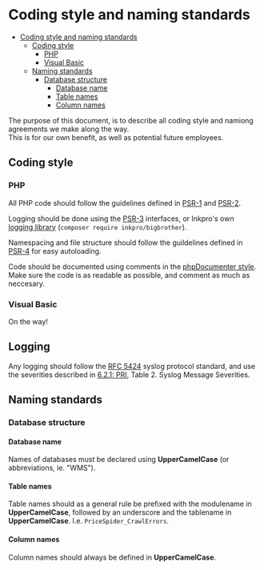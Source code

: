 

# Coding style and naming standards
- [Coding style and naming standards](#coding-style-and-naming-standards)
    - [Coding style](#coding-style)
        - [PHP](#php)
        - [Visual Basic](#visual-basic)
    - [Naming standards](#naming-standards)
        - [Database structure](#database-structure)
            - [Database name](#database-name)
            - [Table names](#table-names)
            - [Column names](#column-names)

The purpose of this document, is to describe all coding style and namiong agreements we make along the way.  
This is for our own benefit, as well as potential future employees.

## Coding style

### PHP
All PHP code should follow the guidelines defined in [PSR-1](https://github.com/php-fig/fig-standards/blob/master/accepted/PSR-1-basic-coding-standard.md) and [PSR-2](https://github.com/php-fig/fig-standards/blob/master/accepted/PSR-2-coding-style-guide.md).

Logging should be done using the [PSR-3](https://github.com/php-fig/fig-standards/blob/master/accepted/PSR-3-logger-interface.md) interfaces, or Inkpro's own [logging library](https://github.com/InkproDK/php-bigbrother) \(`composer require inkpro/bigbrother`\).

Namespacing and file structure should follow the guildelines defined in [PSR-4](https://github.com/php-fig/fig-standards/blob/master/accepted/PSR-4-autoloader.md) for easy autoloading.

Code should be documented using comments in the [phpDocumenter style](http://manual.phpdoc.org/HTMLSmartyConverter/HandS/phpDocumentor/tutorial_phpDocumentor.quickstart.pkg.html). Make sure the code is as readable as possible, and comment as much as neccesary.

### Visual Basic
On the way!

## Logging
Any logging should follow the [RFC 5424](https://tools.ietf.org/html/rfc5424) syslog protocol standard, and use the severities described in [6.2.1: PRI](https://tools.ietf.org/html/rfc5424#section-6.2.1), Table 2. Syslog Message Severities.

## Naming standards

### Database structure
#### Database name
Names of databases must be declared using **UpperCamelCase** (or abbreviations, ie. "WMS").

#### Table names
Table names should as a general rule be prefixed with the modulename in **UpperCamelCase**, followed by an underscore and the tablename in **UpperCamelCase**. I.e. `PriceSpider_CrawlErrors`.

#### Column names
Column names should always be defined in **UpperCamelCase**.